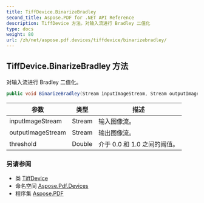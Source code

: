 ```yaml
---
title: TiffDevice.BinarizeBradley
second_title: Aspose.PDF for .NET API Reference
description: TiffDevice 方法。对输入流进行 Bradley 二值化
type: docs
weight: 80
url: /zh/net/aspose.pdf.devices/tiffdevice/binarizebradley/
---
```

## TiffDevice.BinarizeBradley 方法

对输入流进行 Bradley 二值化。

```csharp
public void BinarizeBradley(Stream inputImageStream, Stream outputImageStream, double threshold)
```

| 参数 | 类型 | 描述 |
| --- | --- | --- |
| inputImageStream | Stream | 输入图像流。 |
| outputImageStream | Stream | 输出图像流。 |
| threshold | Double | 介于 0.0 和 1.0 之间的阈值。 |

### 另请参阅

* 类 [TiffDevice](../)
* 命名空间 [Aspose.Pdf.Devices](../../../aspose.pdf.devices/)
* 程序集 [Aspose.PDF](../../../)